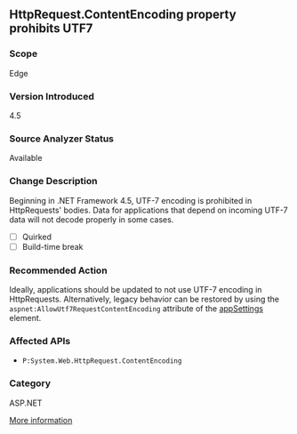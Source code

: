 ## HttpRequest.ContentEncoding property prohibits UTF7

### Scope
Edge

### Version Introduced
4.5

### Source Analyzer Status
Available

### Change Description
Beginning in .NET Framework 4.5, UTF-7 encoding is prohibited in HttpRequests' bodies. Data for applications that depend on incoming UTF-7 data will not decode properly in some cases.

- [ ] Quirked
- [ ] Build-time break

### Recommended Action
Ideally, applications should be updated to not use UTF-7 encoding in HttpRequests. Alternatively, legacy behavior can be restored by using the `aspnet:AllowUtf7RequestContentEncoding` attribute of the [appSettings](https://msdn.microsoft.com/en-us/library/hh975440(v=vs.110).aspx) element.

### Affected APIs
* `P:System.Web.HttpRequest.ContentEncoding`

### Category
ASP.NET

[More information](https://msdn.microsoft.com/en-us/library/hh367887(v=vs.110).aspx#asp)

<!-- breaking change id: 43 -->
